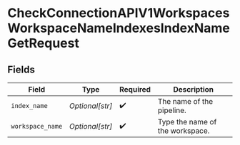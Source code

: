 # CheckConnectionAPIV1WorkspacesWorkspaceNameIndexesIndexNameGetRequest


## Fields

| Field                           | Type                            | Required                        | Description                     |
| ------------------------------- | ------------------------------- | ------------------------------- | ------------------------------- |
| `index_name`                    | *Optional[str]*                 | :heavy_check_mark:              | The name of the pipeline.       |
| `workspace_name`                | *Optional[str]*                 | :heavy_check_mark:              | Type the name of the workspace. |